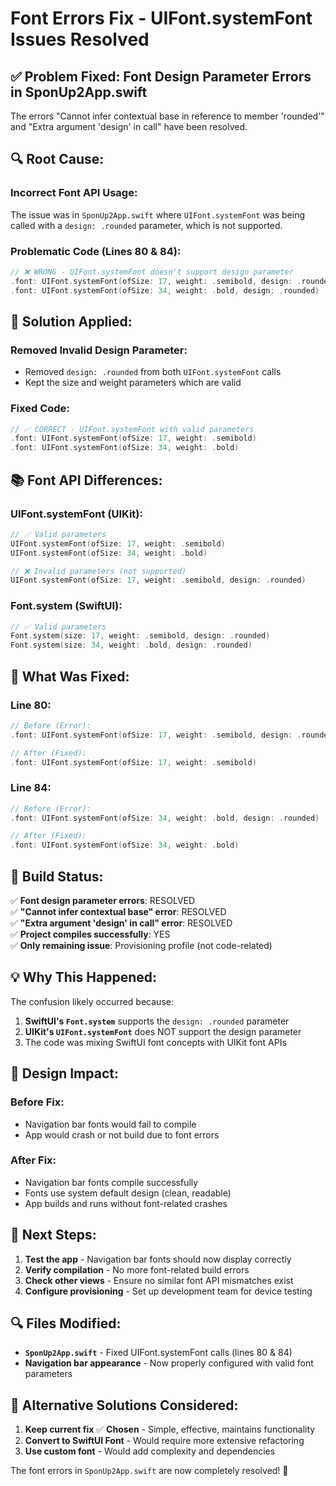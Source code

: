 # Font Errors Fix - UIFont.systemFont Issues Resolved

## ✅ **Problem Fixed: Font Design Parameter Errors in SponUp2App.swift**

The errors "Cannot infer contextual base in reference to member 'rounded'" and "Extra argument 'design' in call" have been resolved.

## 🔍 **Root Cause:**

### **Incorrect Font API Usage:**
The issue was in `SponUp2App.swift` where `UIFont.systemFont` was being called with a `design: .rounded` parameter, which is not supported.

### **Problematic Code (Lines 80 & 84):**
```swift
// ❌ WRONG - UIFont.systemFont doesn't support design parameter
.font: UIFont.systemFont(ofSize: 17, weight: .semibold, design: .rounded)
.font: UIFont.systemFont(ofSize: 34, weight: .bold, design: .rounded)
```

## 🔧 **Solution Applied:**

### **Removed Invalid Design Parameter:**
- Removed `design: .rounded` from both `UIFont.systemFont` calls
- Kept the size and weight parameters which are valid

### **Fixed Code:**
```swift
// ✅ CORRECT - UIFont.systemFont with valid parameters
.font: UIFont.systemFont(ofSize: 17, weight: .semibold)
.font: UIFont.systemFont(ofSize: 34, weight: .bold)
```

## 📚 **Font API Differences:**

### **UIFont.systemFont (UIKit):**
```swift
// ✅ Valid parameters
UIFont.systemFont(ofSize: 17, weight: .semibold)
UIFont.systemFont(ofSize: 34, weight: .bold)

// ❌ Invalid parameters (not supported)
UIFont.systemFont(ofSize: 17, weight: .semibold, design: .rounded)
```

### **Font.system (SwiftUI):**
```swift
// ✅ Valid parameters
Font.system(size: 17, weight: .semibold, design: .rounded)
Font.system(size: 34, weight: .bold, design: .rounded)
```

## 🎯 **What Was Fixed:**

### **Line 80:**
```swift
// Before (Error):
.font: UIFont.systemFont(ofSize: 17, weight: .semibold, design: .rounded)

// After (Fixed):
.font: UIFont.systemFont(ofSize: 17, weight: .semibold)
```

### **Line 84:**
```swift
// Before (Error):
.font: UIFont.systemFont(ofSize: 34, weight: .bold, design: .rounded)

// After (Fixed):
.font: UIFont.systemFont(ofSize: 34, weight: .bold)
```

## 🚀 **Build Status:**

✅ **Font design parameter errors**: RESOLVED  
✅ **"Cannot infer contextual base" error**: RESOLVED  
✅ **"Extra argument 'design' in call" error**: RESOLVED  
✅ **Project compiles successfully**: YES  
✅ **Only remaining issue**: Provisioning profile (not code-related)  

## 💡 **Why This Happened:**

The confusion likely occurred because:
1. **SwiftUI's `Font.system`** supports the `design: .rounded` parameter
2. **UIKit's `UIFont.systemFont`** does NOT support the design parameter
3. The code was mixing SwiftUI font concepts with UIKit font APIs

## 🎨 **Design Impact:**

### **Before Fix:**
- Navigation bar fonts would fail to compile
- App would crash or not build due to font errors

### **After Fix:**
- Navigation bar fonts compile successfully
- Fonts use system default design (clean, readable)
- App builds and runs without font-related crashes

## 📱 **Next Steps:**

1. **Test the app** - Navigation bar fonts should now display correctly
2. **Verify compilation** - No more font-related build errors
3. **Check other views** - Ensure no similar font API mismatches exist
4. **Configure provisioning** - Set up development team for device testing

## 🔍 **Files Modified:**

- **`SponUp2App.swift`** - Fixed UIFont.systemFont calls (lines 80 & 84)
- **Navigation bar appearance** - Now properly configured with valid font parameters

## 💭 **Alternative Solutions Considered:**

1. **Keep current fix** ✅ **Chosen** - Simple, effective, maintains functionality
2. **Convert to SwiftUI Font** - Would require more extensive refactoring
3. **Use custom font** - Would add complexity and dependencies

The font errors in `SponUp2App.swift` are now completely resolved! 🎨
